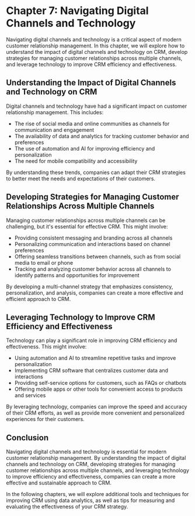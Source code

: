 Chapter 7: Navigating Digital Channels and Technology
=====================================================

Navigating digital channels and technology is a critical aspect of modern customer relationship management. In this chapter, we will explore how to understand the impact of digital channels and technology on CRM, develop strategies for managing customer relationships across multiple channels, and leverage technology to improve CRM efficiency and effectiveness.

Understanding the Impact of Digital Channels and Technology on CRM
------------------------------------------------------------------

Digital channels and technology have had a significant impact on customer relationship management. This includes:

* The rise of social media and online communities as channels for communication and engagement
* The availability of data and analytics for tracking customer behavior and preferences
* The use of automation and AI for improving efficiency and personalization
* The need for mobile compatibility and accessibility

By understanding these trends, companies can adapt their CRM strategies to better meet the needs and expectations of their customers.

Developing Strategies for Managing Customer Relationships Across Multiple Channels
----------------------------------------------------------------------------------

Managing customer relationships across multiple channels can be challenging, but it's essential for effective CRM. This might involve:

* Providing consistent messaging and branding across all channels
* Personalizing communication and interactions based on channel preferences
* Offering seamless transitions between channels, such as from social media to email or phone
* Tracking and analyzing customer behavior across all channels to identify patterns and opportunities for improvement

By developing a multi-channel strategy that emphasizes consistency, personalization, and analysis, companies can create a more effective and efficient approach to CRM.

Leveraging Technology to Improve CRM Efficiency and Effectiveness
-----------------------------------------------------------------

Technology can play a significant role in improving CRM efficiency and effectiveness. This might involve:

* Using automation and AI to streamline repetitive tasks and improve personalization
* Implementing CRM software that centralizes customer data and interactions
* Providing self-service options for customers, such as FAQs or chatbots
* Offering mobile apps or other tools for convenient access to products and services

By leveraging technology, companies can improve the speed and accuracy of their CRM efforts, as well as provide more convenient and personalized experiences for their customers.

Conclusion
----------

Navigating digital channels and technology is essential for modern customer relationship management. By understanding the impact of digital channels and technology on CRM, developing strategies for managing customer relationships across multiple channels, and leveraging technology to improve efficiency and effectiveness, companies can create a more effective and sustainable approach to CRM.

In the following chapters, we will explore additional tools and techniques for improving CRM using data analytics, as well as tips for measuring and evaluating the effectiveness of your CRM strategy.
